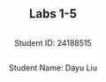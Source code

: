 ﻿<div style="display: flex; flex-direction: column; justify-content: center; align-items: center; height: 100vh;">

  <h2>Labs 1-5</h2>
  
  <p>Student ID: 24188515</p>
  <p>Student Name: Dayu Liu</p>

</div>

# Lab 1

## AWS Account and Log in

### [1] Log into an IAM user account created for you on AWS.

After receiving the email with original login cridentials, I logged-in and reseted my password accordingly.
![enter image description here](http://127.0.0.1/assets/lab1-1.png)



### [2] Search and open Identity Access Management

Clicked on the top-right panel to access `security cridentials`
![enter image description here](http://127.0.0.1/assets/lab1-2.png)

Under the `access key` tab, create new access key and secret. The region to be selected is `eu-north-1` because my student number falls into this region selection.
![enter image description here](http://127.0.0.1/assets/lab1-3.png)

## Set up recent Linux OSes

I am running a windows machine, I decided to go with ubuntus on windows because it offers an isolated environment and separated file directory, which sets ease with file management.
![enter image description here](http://127.0.0.1/assets/lab1-4.png)

## Install Linux packages

### [1] Install Python 3.8.x

[Refer to the marking rubrics for sufficient step-by-step description.]

### [2] Install awscli

[Refer to the marking rubrics for sufficient step-by-step description.]

### [3] Configure AWS

[Refer to the marking rubrics for sufficient step-by-step description.]

### [4] Install boto3

[Refer to the marking rubrics for sufficient step-by-step description.]

## Test the installed environment

### [1] Test the AWS environment

[Refer to the marking rubrics for sufficient step-by-step description.]

### [2] Test the Python environment

[Refer to the marking rubrics for sufficient step-by-step description.]

### [3] Write a Python script

[Refer to the marking rubrics for sufficient step-by-step description.]

<div style="page-break-after: always;"></div>

# Lab 2

<div style="page-break-after: always;"></div>

# Lab 3

<div style="page-break-after: always;"></div>

# Lab 4

<div style="page-break-after: always;"></div>

# Lab 5

<!--stackedit_data:
eyJoaXN0b3J5IjpbLTM3MDAyMDAyMSwtOTc0ODg0MzcyLDY4Mz
k2Mjk0OV19
-->
